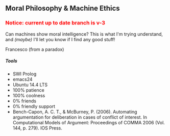 ## Moral Philosophy & Machine Ethics
### <font color='red'>Notice: current up to date branch is v-3 </font>
Can machines show moral intelligence?
This is what I'm trying understand, and _(maybe)_ I'll let you know if I find any good stuff!

Francesco (from a paradox)

##### Tools
* SWI Prolog
* emacs24
* Ubuntu 14.4 LTS
* 100% patience
* 100% coolness
* 0% friends
* 0% friendly support
* Bench-Capon, A. C. T., & McBurney, P. (2006). Automating argumentation for deliberation in cases of conflict of interest. In Computational Models of Argument: Proceedings of COMMA 2006 (Vol. 144, p. 279). IOS Press.
